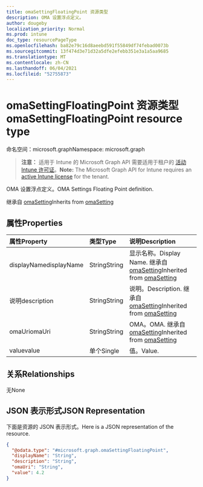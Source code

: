 ```yaml
---
title: omaSettingFloatingPoint 资源类型
description: OMA 设置浮点定义。
author: dougeby
localization_priority: Normal
ms.prod: intune
doc_type: resourcePageType
ms.openlocfilehash: ba82e79c16d8aeebd591f55849df74febad0073b
ms.sourcegitcommit: 13f474d3e71d32a5dfe2efebb351e3a1a5aa9685
ms.translationtype: MT
ms.contentlocale: zh-CN
ms.lasthandoff: 06/04/2021
ms.locfileid: "52755873"
---
```

# <a name="omasettingfloatingpoint-resource-type"></a><span data-ttu-id="ce867-103">omaSettingFloatingPoint 资源类型</span><span class="sxs-lookup"><span data-stu-id="ce867-103">omaSettingFloatingPoint resource type</span></span>

<span data-ttu-id="ce867-104">命名空间：microsoft.graph</span><span class="sxs-lookup"><span data-stu-id="ce867-104">Namespace: microsoft.graph</span></span>

> <span data-ttu-id="ce867-105">**注意：** 适用于 Intune 的 Microsoft Graph API 需要适用于租户的 [活动 Intune 许可证](https://go.microsoft.com/fwlink/?linkid=839381)。</span><span class="sxs-lookup"><span data-stu-id="ce867-105">**Note:** The Microsoft Graph API for Intune requires an [active Intune license](https://go.microsoft.com/fwlink/?linkid=839381) for the tenant.</span></span>

<span data-ttu-id="ce867-106">OMA 设置浮点定义。</span><span class="sxs-lookup"><span data-stu-id="ce867-106">OMA Settings Floating Point definition.</span></span>


<span data-ttu-id="ce867-107">继承自 [omaSetting](../resources/intune-deviceconfig-omasetting.md)</span><span class="sxs-lookup"><span data-stu-id="ce867-107">Inherits from [omaSetting](../resources/intune-deviceconfig-omasetting.md)</span></span>

## <a name="properties"></a><span data-ttu-id="ce867-108">属性</span><span class="sxs-lookup"><span data-stu-id="ce867-108">Properties</span></span>
|<span data-ttu-id="ce867-109">属性</span><span class="sxs-lookup"><span data-stu-id="ce867-109">Property</span></span>|<span data-ttu-id="ce867-110">类型</span><span class="sxs-lookup"><span data-stu-id="ce867-110">Type</span></span>|<span data-ttu-id="ce867-111">说明</span><span class="sxs-lookup"><span data-stu-id="ce867-111">Description</span></span>|
|:---|:---|:---|
|<span data-ttu-id="ce867-112">displayName</span><span class="sxs-lookup"><span data-stu-id="ce867-112">displayName</span></span>|<span data-ttu-id="ce867-113">String</span><span class="sxs-lookup"><span data-stu-id="ce867-113">String</span></span>|<span data-ttu-id="ce867-114">显示名称。</span><span class="sxs-lookup"><span data-stu-id="ce867-114">Display Name.</span></span> <span data-ttu-id="ce867-115">继承自 [omaSetting](../resources/intune-deviceconfig-omasetting.md)</span><span class="sxs-lookup"><span data-stu-id="ce867-115">Inherited from [omaSetting](../resources/intune-deviceconfig-omasetting.md)</span></span>|
|<span data-ttu-id="ce867-116">说明</span><span class="sxs-lookup"><span data-stu-id="ce867-116">description</span></span>|<span data-ttu-id="ce867-117">String</span><span class="sxs-lookup"><span data-stu-id="ce867-117">String</span></span>|<span data-ttu-id="ce867-118">说明。</span><span class="sxs-lookup"><span data-stu-id="ce867-118">Description.</span></span> <span data-ttu-id="ce867-119">继承自 [omaSetting](../resources/intune-deviceconfig-omasetting.md)</span><span class="sxs-lookup"><span data-stu-id="ce867-119">Inherited from [omaSetting](../resources/intune-deviceconfig-omasetting.md)</span></span>|
|<span data-ttu-id="ce867-120">omaUri</span><span class="sxs-lookup"><span data-stu-id="ce867-120">omaUri</span></span>|<span data-ttu-id="ce867-121">String</span><span class="sxs-lookup"><span data-stu-id="ce867-121">String</span></span>|<span data-ttu-id="ce867-122">OMA。</span><span class="sxs-lookup"><span data-stu-id="ce867-122">OMA.</span></span> <span data-ttu-id="ce867-123">继承自 [omaSetting](../resources/intune-deviceconfig-omasetting.md)</span><span class="sxs-lookup"><span data-stu-id="ce867-123">Inherited from [omaSetting](../resources/intune-deviceconfig-omasetting.md)</span></span>|
|<span data-ttu-id="ce867-124">value</span><span class="sxs-lookup"><span data-stu-id="ce867-124">value</span></span>|<span data-ttu-id="ce867-125">单个</span><span class="sxs-lookup"><span data-stu-id="ce867-125">Single</span></span>|<span data-ttu-id="ce867-126">值。</span><span class="sxs-lookup"><span data-stu-id="ce867-126">Value.</span></span>|

## <a name="relationships"></a><span data-ttu-id="ce867-127">关系</span><span class="sxs-lookup"><span data-stu-id="ce867-127">Relationships</span></span>
<span data-ttu-id="ce867-128">无</span><span class="sxs-lookup"><span data-stu-id="ce867-128">None</span></span>

## <a name="json-representation"></a><span data-ttu-id="ce867-129">JSON 表示形式</span><span class="sxs-lookup"><span data-stu-id="ce867-129">JSON Representation</span></span>
<span data-ttu-id="ce867-130">下面是资源的 JSON 表示形式。</span><span class="sxs-lookup"><span data-stu-id="ce867-130">Here is a JSON representation of the resource.</span></span>
<!-- {
  "blockType": "resource",
  "@odata.type": "microsoft.graph.omaSettingFloatingPoint"
}
-->
``` json
{
  "@odata.type": "#microsoft.graph.omaSettingFloatingPoint",
  "displayName": "String",
  "description": "String",
  "omaUri": "String",
  "value": 4.2
}
```




